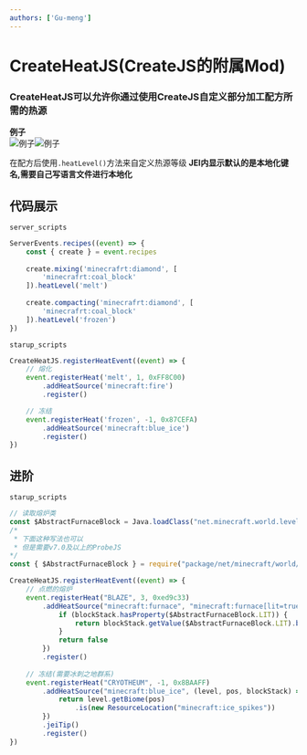 ```yaml
---
authors: ['Gu-meng']
---
```

# CreateHeatJS(CreateJS的附属Mod)
### CreateHeatJS可以允许你通过使用CreateJS自定义部分加工配方所需的热源

**例子**\
![例子](/imgs/createheadjs/Example_1.png)![例子](/imgs/createheadjs/Example_2.png)

在配方后使用`.heatLevel()`方法来自定义热源等级
**JEI内显示默认的是本地化键名,需要自己写语言文件进行本地化**

## 代码展示
`server_scripts`
```js
ServerEvents.recipes((event) => {
    const { create } = event.recipes
     
    create.mixing('minecrafrt:diamond', [
        'minecrafrt:coal_block'
    ]).heatLevel('melt')
     
    create.compacting('minecrafrt:diamond', [
        'minecrafrt:coal_block'
    ]).heatLevel('frozen')
})
```

`starup_scripts`
```js
CreateHeatJS.registerHeatEvent((event) => {
	// 熔化
    event.registerHeat('melt', 1, 0xFF8C00)
		.addHeatSource('minecraft:fire')
		.register()

	// 冻结
	event.registerHeat('frozen', -1, 0x87CEFA)
		.addHeatSource('minecraft:blue_ice')
		.register()
})
```

## 进阶
`starup_scripts`
```js
// 读取熔炉类
const $AbstractFurnaceBlock = Java.loadClass("net.minecraft.world.level.block.AbstractFurnaceBlock")
/*
 * 下面这种写法也可以
 * 但是需要v7.0及以上的ProbeJS
*/
const { $AbstractFurnaceBlock } = require("package/net/minecraft/world/level/block/AbstractFurnaceBlock")

CreateHeatJS.registerHeatEvent((event) => {
	// 点燃的熔炉
	event.registerHeat("BLAZE", 3, 0xed9c33)
		.addHeatSource("minecraft:furnace", "minecraft:furnace[lit=true]", (level, pos, blockStack) => {
			if (blockStack.hasProperty($AbstractFurnaceBlock.LIT)) {
				return blockStack.getValue($AbstractFurnaceBlock.LIT).booleanValue()
			}
			return false
		})
		.register()
	
	// 冻结(需要冰刺之地群系)
	event.registerHeat("CRYOTHEUM", -1, 0x8BAAFF)
		.addHeatSource("minecraft:blue_ice", (level, pos, blockStack) => {
			return level.getBiome(pos)
				.is(new ResourceLocation("minecraft:ice_spikes"))
		})
		.jeiTip()
		.register()
})
```